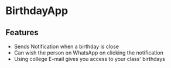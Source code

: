 # BirthdayApp
## Features
* Sends Notification when a birthday is close
* Can wish the person on WhatsApp on clicking the notification
* Using college E-mail gives you access to your class' birthdays
